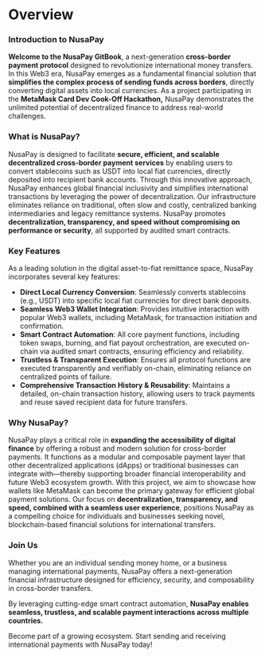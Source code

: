 # Overview

### Introduction to NusaPay

**Welcome to the NusaPay GitBook**, a next-generation **cross-border payment protocol** designed to revolutionize international money transfers. In this Web3 era, NusaPay emerges as a fundamental financial solution that **simplifies the complex process of sending funds across borders**, directly converting digital assets into local currencies. As a project participating in the **MetaMask Card Dev Cook-Off Hackathon,** NusaPay demonstrates the unlimited potential of decentralized finance to address real-world challenges.

### What is NusaPay?

NusaPay is designed to facilitate **secure, efficient, and scalable decentralized cross-border payment services** by enabling users to convert stablecoins such as USDT into local fiat currencies, directly deposited into recipient bank accounts. Through this innovative approach, NusaPay enhances global financial inclusivity and simplifies international transactions by leveraging the power of decentralization. Our infrastructure eliminates reliance on traditional, often slow and costly, centralized banking intermediaries and legacy remittance systems. NusaPay promotes **decentralization, transparency, and speed without compromising on performance or security**, all supported by audited smart contracts.

### Key Features

As a leading solution in the digital asset-to-fiat remittance space, NusaPay incorporates several key features:

* **Direct Local Currency Conversion**: Seamlessly converts stablecoins (e.g., USDT) into specific local fiat currencies for direct bank deposits.
* **Seamless Web3 Wallet Integration**: Provides intuitive interaction with popular Web3 wallets, including MetaMask, for transaction initiation and confirmation.
* **Smart Contract Automation**: All core payment functions, including token swaps, burning, and fiat payout orchestration, are executed on-chain via audited smart contracts, ensuring efficiency and reliability.
* **Trustless & Transparent Execution**: Ensures all protocol functions are executed transparently and verifiably on-chain, eliminating reliance on centralized points of failure.
* **Comprehensive Transaction History & Reusability**: Maintains a detailed, on-chain transaction history, allowing users to track payments and reuse saved recipient data for future transfers.

### Why NusaPay?

NusaPay plays a critical role in **expanding the accessibility of digital finance** by offering a robust and modern solution for cross-border payments. It functions as a modular and composable payment layer that other decentralized applications (dApps) or traditional businesses can integrate with—thereby supporting broader financial interoperability and future Web3 ecosystem growth. With this project, we aim to showcase how wallets like MetaMask can become the primary gateway for efficient global payment solutions. Our focus on **decentralization, transparency, and speed, combined with a seamless user experience**, positions NusaPay as a compelling choice for individuals and businesses seeking novel, blockchain-based financial solutions for international transfers.

### Join Us

Whether you are an individual sending money home, or a business managing international payments, NusaPay offers a next-generation financial infrastructure designed for efficiency, security, and composability in cross-border transfers.

By leveraging cutting-edge smart contract automation, **NusaPay enables seamless, trustless, and scalable payment interactions across multiple countries.**

Become part of a growing ecosystem. Start sending and receiving international payments with NusaPay today!

